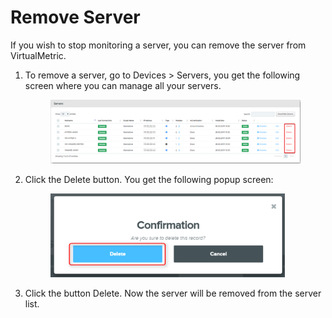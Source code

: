# Remove Server

If you wish to stop monitoring a server, you can remove the server from VirtualMetric.

1.  To remove a server, go to Devices > Servers, you get the following screen where you can manage all your servers.

    <div align="left">

    <figure><img src="../../../.gitbook/assets/image (522).png" alt=""><figcaption></figcaption></figure>

    </div>
2.  Click the Delete button. You get the following popup screen:

    <div align="left">

    <figure><img src="../../../.gitbook/assets/image (523).png" alt="" width="375"><figcaption></figcaption></figure>

    </div>
3. Click the button Delete. Now the server will be removed from the server list.
